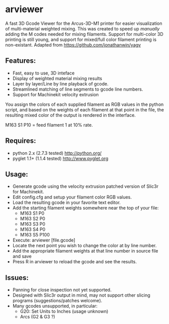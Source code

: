 # arviewer

A fast 3D Gcode Viewer for the Arcus-3D-M1 printer for easier visualization of multi-material weighted mixing.
This was created to speed up *manually* adding the M codes needed for mixing filaments.  Support for multi-color 3D printing is still young, and support for mixed/full color filament printing is non-existant.
Adapted from https://github.com/jonathanwin/yagv

## Features:

* Fast, easy to use, 3D inteface
* Display of weighted material mixing results
* Layer by layer/Line by line playback of gcode.
* Streamlined matching of line segments to gcode line numbers.
* Support for Machinekit velocity extrusion


You assign the colors of each supplied filament as RGB values in the python script, and based on the weights of each 
filament at that point in the file, the resulting mixed color of the output is rendered in the interface.

M163 S1 P10 = feed filament 1 at 10% rate.

## Requires:

* python 2.x (2.7.3 tested)
  http://python.org/
* pyglet 1.1+ (1.1.4 tested)
  http://www.pyglet.org

## Usage:

* Generate gcode using the velocity extrusion patched version of Slic3r for Machinekit.
* Edit config.cfg and setup your filament color RGB values.
* Load the resulting gcode in your favorite text editor.
* Add the starting filament weights somewhere near the top of your file:
  *  M163 S1 P0
  *  M163 S2 P0
  *  M163 S3 P0
  *  M163 S4 P0
  *  M163 S5 P100
* Execute: arviewer [file.gcode]
* Locate the next point you wish to change the color at by line number.
* Add the appropriate filament weights at that line number in source file and save
* Press R in arviewer to reload the gcode and see the results.

## Issues:

* Panning for close inspection not yet supported.
* Designed with Slic3r output in mind, may not support other slicing programs (suggestions/patches welcome).
* Many gcodes unsupported, in particular:
  * G20: Set Units to Inches (usage unknown) 
  * Arcs (G2 & G3 ?)
